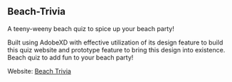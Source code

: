 ## Beach-Trivia
A teeny-weeny beach quiz to spice up your beach party!

Built using AdobeXD with effective utilization of its design feature to build this quiz website and prototype feature to bring this design into existence.
Beach quiz to add fun to your beach party! 

Website: [Beach Trivia](https://xd.adobe.com/view/c9816929-b820-4c09-8a92-3aa9c0454ef5-9cd2/?fullscreen&hints=off)

